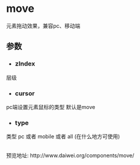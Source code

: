 # move
元素拖动效果，兼容pc、移动端

## 参数
* ### zIndex 
层级

* ### cursor
pc端设置元素鼠标的类型  默认是move

* ### type
类型  pc 或者 mobile 或者  all  (在什么地方可使用)

 <br>
预览地址: http://www.daiwei.org/components/move/
